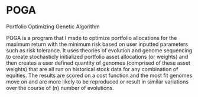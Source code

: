 # POGA
Portfolio Optimizing Genetic Algorithm


POGA is a program that I made to optimize portfolio allocations for the maximum return with the minimum risk based on user inputted parameters such as risk tolerance. It uses theories of evolution and genome sequencing to create stochasticly initialized portfolio asset allocations (or weights) and then creates a user defined quantity of genomes (comprised of these asset weights) that are all run on historical stock data for any combination of equities. The results are scored on a cost function and the most fit genomes move on and are more likely to be reproduced or result in similar variations over the course of (n) number of evolutions. 
